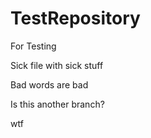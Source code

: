 # TestRepository
 For Testing

Sick file with sick stuff

Bad words are bad

Is this another branch?

wtf